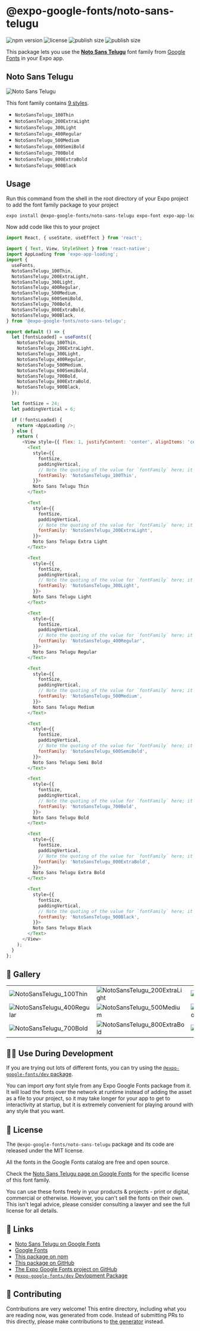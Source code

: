 # @expo-google-fonts/noto-sans-telugu

![npm version](https://flat.badgen.net/npm/v/@expo-google-fonts/noto-sans-telugu)
![license](https://flat.badgen.net/github/license/expo/google-fonts)
![publish size](https://flat.badgen.net/packagephobia/install/@expo-google-fonts/noto-sans-telugu)
![publish size](https://flat.badgen.net/packagephobia/publish/@expo-google-fonts/noto-sans-telugu)

This package lets you use the [**Noto Sans Telugu**](https://fonts.google.com/specimen/Noto+Sans+Telugu) font family from [Google Fonts](https://fonts.google.com/) in your Expo app.

## Noto Sans Telugu

![Noto Sans Telugu](./font-family.png)

This font family contains [9 styles](#-gallery).

- `NotoSansTelugu_100Thin`
- `NotoSansTelugu_200ExtraLight`
- `NotoSansTelugu_300Light`
- `NotoSansTelugu_400Regular`
- `NotoSansTelugu_500Medium`
- `NotoSansTelugu_600SemiBold`
- `NotoSansTelugu_700Bold`
- `NotoSansTelugu_800ExtraBold`
- `NotoSansTelugu_900Black`

## Usage

Run this command from the shell in the root directory of your Expo project to add the font family package to your project
```sh
expo install @expo-google-fonts/noto-sans-telugu expo-font expo-app-loading
```

Now add code like this to your project
```js
import React, { useState, useEffect } from 'react';

import { Text, View, StyleSheet } from 'react-native';
import AppLoading from 'expo-app-loading';
import {
  useFonts,
  NotoSansTelugu_100Thin,
  NotoSansTelugu_200ExtraLight,
  NotoSansTelugu_300Light,
  NotoSansTelugu_400Regular,
  NotoSansTelugu_500Medium,
  NotoSansTelugu_600SemiBold,
  NotoSansTelugu_700Bold,
  NotoSansTelugu_800ExtraBold,
  NotoSansTelugu_900Black,
} from '@expo-google-fonts/noto-sans-telugu';

export default () => {
  let [fontsLoaded] = useFonts({
    NotoSansTelugu_100Thin,
    NotoSansTelugu_200ExtraLight,
    NotoSansTelugu_300Light,
    NotoSansTelugu_400Regular,
    NotoSansTelugu_500Medium,
    NotoSansTelugu_600SemiBold,
    NotoSansTelugu_700Bold,
    NotoSansTelugu_800ExtraBold,
    NotoSansTelugu_900Black,
  });

  let fontSize = 24;
  let paddingVertical = 6;

  if (!fontsLoaded) {
    return <AppLoading />;
  } else {
    return (
      <View style={{ flex: 1, justifyContent: 'center', alignItems: 'center' }}>
        <Text
          style={{
            fontSize,
            paddingVertical,
            // Note the quoting of the value for `fontFamily` here; it expects a string!
            fontFamily: 'NotoSansTelugu_100Thin',
          }}>
          Noto Sans Telugu Thin
        </Text>

        <Text
          style={{
            fontSize,
            paddingVertical,
            // Note the quoting of the value for `fontFamily` here; it expects a string!
            fontFamily: 'NotoSansTelugu_200ExtraLight',
          }}>
          Noto Sans Telugu Extra Light
        </Text>

        <Text
          style={{
            fontSize,
            paddingVertical,
            // Note the quoting of the value for `fontFamily` here; it expects a string!
            fontFamily: 'NotoSansTelugu_300Light',
          }}>
          Noto Sans Telugu Light
        </Text>

        <Text
          style={{
            fontSize,
            paddingVertical,
            // Note the quoting of the value for `fontFamily` here; it expects a string!
            fontFamily: 'NotoSansTelugu_400Regular',
          }}>
          Noto Sans Telugu Regular
        </Text>

        <Text
          style={{
            fontSize,
            paddingVertical,
            // Note the quoting of the value for `fontFamily` here; it expects a string!
            fontFamily: 'NotoSansTelugu_500Medium',
          }}>
          Noto Sans Telugu Medium
        </Text>

        <Text
          style={{
            fontSize,
            paddingVertical,
            // Note the quoting of the value for `fontFamily` here; it expects a string!
            fontFamily: 'NotoSansTelugu_600SemiBold',
          }}>
          Noto Sans Telugu Semi Bold
        </Text>

        <Text
          style={{
            fontSize,
            paddingVertical,
            // Note the quoting of the value for `fontFamily` here; it expects a string!
            fontFamily: 'NotoSansTelugu_700Bold',
          }}>
          Noto Sans Telugu Bold
        </Text>

        <Text
          style={{
            fontSize,
            paddingVertical,
            // Note the quoting of the value for `fontFamily` here; it expects a string!
            fontFamily: 'NotoSansTelugu_800ExtraBold',
          }}>
          Noto Sans Telugu Extra Bold
        </Text>

        <Text
          style={{
            fontSize,
            paddingVertical,
            // Note the quoting of the value for `fontFamily` here; it expects a string!
            fontFamily: 'NotoSansTelugu_900Black',
          }}>
          Noto Sans Telugu Black
        </Text>
      </View>
    );
  }
};

```

## 🔡 Gallery


||||
|-|-|-|
|![NotoSansTelugu_100Thin](./NotoSansTelugu_100Thin.ttf.png)|![NotoSansTelugu_200ExtraLight](./NotoSansTelugu_200ExtraLight.ttf.png)|![NotoSansTelugu_300Light](./NotoSansTelugu_300Light.ttf.png)||
|![NotoSansTelugu_400Regular](./NotoSansTelugu_400Regular.ttf.png)|![NotoSansTelugu_500Medium](./NotoSansTelugu_500Medium.ttf.png)|![NotoSansTelugu_600SemiBold](./NotoSansTelugu_600SemiBold.ttf.png)||
|![NotoSansTelugu_700Bold](./NotoSansTelugu_700Bold.ttf.png)|![NotoSansTelugu_800ExtraBold](./NotoSansTelugu_800ExtraBold.ttf.png)|![NotoSansTelugu_900Black](./NotoSansTelugu_900Black.ttf.png)||


## 👩‍💻 Use During Development

If you are trying out lots of different fonts, you can try using the [`@expo-google-fonts/dev` package](https://github.com/expo/google-fonts/tree/master/font-packages/dev#readme).

You can import *any* font style from any Expo Google Fonts package from it. It will load the fonts
over the network at runtime instead of adding the asset as a file to your project, so it may take longer
for your app to get to interactivity at startup, but it is extremely convenient
for playing around with any style that you want.

## 📖 License

The `@expo-google-fonts/noto-sans-telugu` package and its code are released under the MIT license.

All the fonts in the Google Fonts catalog are free and open source.

Check the [Noto Sans Telugu page on Google Fonts](https://fonts.google.com/specimen/Noto+Sans+Telugu) for the specific license of this font family.

You can use these fonts freely in your products & projects - print or digital, commercial or otherwise. However, you can't sell the fonts on their own. This isn't legal advice, please consider consulting a lawyer and see the full license for all details.

## 🔗 Links

- [Noto Sans Telugu on Google Fonts](https://fonts.google.com/specimen/Noto+Sans+Telugu)
- [Google Fonts](https://fonts.google.com/)
- [This package on npm](https://www.npmjs.com/package/@expo-google-fonts/noto-sans-telugu)
- [This package on GitHub](https://github.com/expo/google-fonts/tree/master/font-packages/noto-sans-telugu)
- [The Expo Google Fonts project on GitHub](https://github.com/expo/google-fonts)
- [`@expo-google-fonts/dev` Devlopment Package](https://github.com/expo/google-fonts/tree/master/font-packages/dev)

## 🤝 Contributing

Contributions are very welcome! This entire directory, including what you are reading now, was generated from code. Instead of submitting PRs to this directly, please make contributions to [the generator](https://github.com/expo/google-fonts/tree/master/packages/generator) instead.
